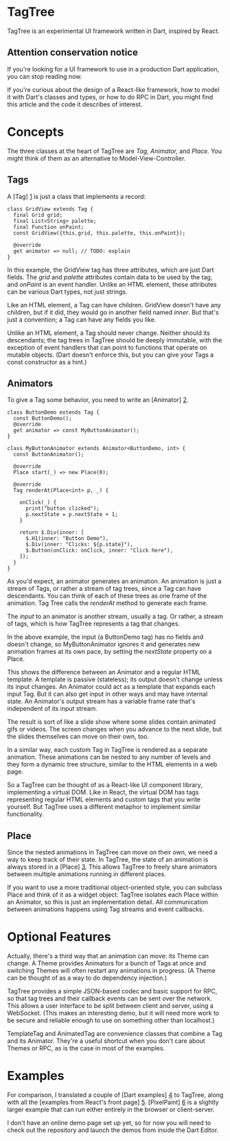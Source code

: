 TagTree
=======

TagTree is an experimental UI framework written in Dart, inspired by React.

Attention conservation notice
-----------------------------

If you're looking for a UI framework to use in a production Dart application,
you can stop reading now.

If you're curious about the design of a React-like framework, how to model it
with Dart's classes and types, or how to do RPC in Dart, you might find this
article and the code it describes of interest.

Concepts
========

The three classes at the heart of TagTree are *Tag,* *Animator,* and *Place.*
You might think of them as an alternative to Model-View-Controller.

Tags
----

A [Tag] [1] is just a class that implements a record:

    class GridView extends Tag {
      final Grid grid;
      final List<String> palette;
      final Function onPaint;
      const GridView({this.grid, this.palette, this.onPaint});
      
      @override
      get animator => null; // TODO: explain
    }

In this example, the GridView tag has three attributes, which are just Dart
fields. The *grid* and *palette* attributes contain data to be used by the
tag, and *onPaint* is an event handler. Unlike an HTML element, these
attributes can be various Dart types, not just strings.

Like an HTML element, a Tag can have children. GridView doesn't have
any children, but if it did, they would go in another field named
*inner*. But that's just a convention; a Tag can have any fields you like.

Unlike an HTML element, a Tag should never change. Neither should its
descendants; the tag trees in TagTree should be deeply immutable, with
the exception of event handlers that can point to functions that
operate on mutable objects.
(Dart doesn't enforce this, but you can give your Tags a const constructor
as a hint.)

Animators
---------

To give a Tag some behavior, you need to write an [Animator] [2].

    class ButtonDemo extends Tag {
      const ButtonDemo();
      @override
      get animator => const MyButtonAnimator();
    }

    class MyButtonAnimator extends Animator<ButtonDemo, int> {
      const ButtonAnimator();

      @override
      Place start(_) => new Place(0);

      @override
      Tag renderAt(Place<int> p, _) {

        onClick(_) {
          print("button clicked");
          p.nextState = p.nextState + 1;
        }

        return $.Div(inner: [
          $.H1(inner: "Button Demo"),
          $.Div(inner: "Clicks: ${p.state}"),
          $.Button(onClick: onClick, inner: "Click here"),
        ]);
      }
    }

As you'd expect, an animator generates an animation. An animation is just a
stream of Tags, or rather a stream of tag trees, since a Tag can have
descendants. You can think of each of these trees as one frame of the
animation. Tag Tree calls the *renderAt* method to generate each frame.

The *input* to an animator is another stream, usually a tag. Or rather,
a stream of tags, which is how TagTree represents a tag that changes.

In the above example, the input (a ButtonDemo tag) has no fields and
doesn't change, so MyButtonAnimator ignores it and generates new animation
frames at its own pace, by setting the *nextState* property on a Place.

This shows the difference between an Animator and a regular HTML template.
A template is passive (stateless); its output doesn't change unless its
input changes. An Animator could act as a template that expands each input
Tag. But it can also get input in other ways and may have internal state.
An Animator's output stream has a variable frame rate that's independent of
its input stream.

The result is sort of like a slide show where some slides contain
animated gifs or videos. The screen changes when you advance to the
next slide, but the slides themselves can move on their own, too.

In a similar way, each custom Tag in TagTree is rendered as a separate
animation. These animations can be nested to any number of levels and they form a
dynamic tree structure, similar to the HTML elements in a web page.

So a TagTree can be thought of as a React-like UI component library,
implementing a virtual DOM. Like in React, the virtual DOM has tags
representing regular HTML elements and custom tags that you write yourself.
But TagTree uses a different metaphor to implement
similar functionality.

Place
-----

Since the nested animations in TagTree can move on their own, we need a
way to keep track of their state. In TagTree, the state of an animation
is always stored in a [Place] [3]. This allows TagTree to freely share
animators between multiple animations running in different places.

If you want to use a more traditional object-oriented style, you can
subclass Place and think of it as a widget object. TagTree isolates each
Place within an Animator, so this is just an implementation detail.
All communication between animations happens using Tag streams and
event callbacks.

Optional Features
=================

Actually, there's a third way that an animation can move: its Theme can
change. A Theme provides Animators for a bunch of Tags at once and
switching Themes will often restart any animations in progress.
(A Theme can be thought of as a way to do dependency injection.)

TagTree provides a simple JSON-based codec and basic support for RPC, so
that tag trees and their callback events can be sent over the network.
This allows a user interface to be split between client and server, using
a WebSocket. (This makes an interesting demo, but it will need more work
to be secure and reliable enough to use on something other than localhost.)

TemplateTag and AnimatedTag are convenience classes that combine a Tag and
its Animator. They're a useful shortcut when you don't care about Themes or
RPC, as is the case in most of the examples.

Examples
========

For comparison, I translated a couple of [Dart examples] [4] to TagTree,
along with all the [examples from React's front page] [5]. [PixelPaint] [6]
is a slightly larger example that can run either entirely in the browser
or client-server.

I don't have an online demo page set up yet, so for now you will need to
check out the repository and launch the demos from inside the Dart Editor.

[1]: https://github.com/google/dart-tagtree/blob/master/lib/src/core/tag.dart
[2]: https://github.com/google/dart-tagtree/blob/master/lib/src/core/animator.dart
[3]: https://github.com/google/dart-tagtree/blob/master/lib/src/core/place.dart
[4]: https://github.com/google/dart-tagtree/tree/master/example/dart-demos
[5]: https://github.com/google/dart-tagtree/tree/master/example/react-demos
[6]: https://github.com/google/dart-tagtree/tree/master/example/pixelpaint

